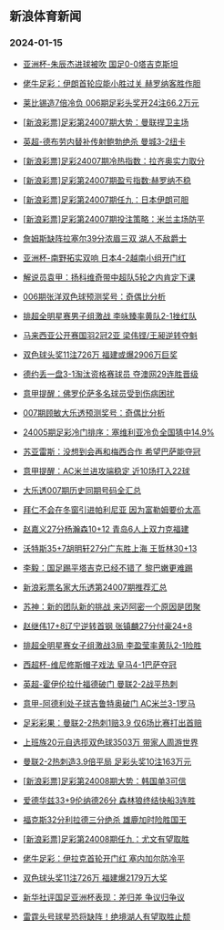 ## 新浪体育新闻 
### 2024-01-15

+ [亚洲杯-朱辰杰进球被吹 国足0-0塔吉克斯坦](https://sports.sina.com.cn/china/national/2024-01-14/doc-inacmcvw0547581.shtml)

+ [佬牛足彩：伊朗首轮应能小胜过关 赫罗纳客胜作胆](https://sports.sina.com.cn/l/2024-01-14/doc-inacnfii9960997.shtml)

+ [莱比锡造7倍冷负 006期足彩头奖开24注66.2万元](https://sports.sina.com.cn/l/2024-01-14/doc-inacmyzk7161325.shtml)

+ [[新浪彩票]足彩第24007期大势：曼联捍卫主场](https://sports.sina.com.cn/l/2024-01-14/doc-inacmyzp6855728.shtml)

+ [英超-德布劳内替补传射鲍勃绝杀 曼城3-2纽卡](https://sports.sina.com.cn/g/pl/2024-01-14/doc-inacmyzi9376926.shtml)

+ [[新浪彩票]足彩24007期冷热指数：拉齐奥实力取分](https://sports.sina.com.cn/l/2024-01-14/doc-inacmyzp6851877.shtml)

+ [[新浪彩票]足彩第24007期盈亏指数:赫罗纳不稳](https://sports.sina.com.cn/l/2024-01-14/doc-inacmyzk7164245.shtml)

+ [[新浪彩票]足彩第24007期任九：日本伊朗可胆](https://sports.sina.com.cn/l/2024-01-14/doc-inacmyzi9383304.shtml)

+ [[新浪彩票]足彩第24007期投注策略：米兰主场防平](https://sports.sina.com.cn/l/2024-01-14/doc-inacmyzi9383464.shtml)

+ [詹姆斯缺阵拉塞尔39分浓眉三双 湖人不敌爵士](https://sports.sina.com.cn/basketball/nba/2024-01-14/doc-inacnmri6635845.shtml)

+ [亚洲杯-南野拓实双响 日本4-2越南小组开门红](https://sports.sina.com.cn/china/asia/2024-01-14/doc-inacphut8727439.shtml)

+ [解说员袁甲：扬科维奇带中超队5轮之内肯定下课](https://sports.sina.com.cn/china/national/2024-01-14/doc-inacpanw6625190.shtml)

+ [006期张洋双色球预测奖号：奇偶比分析](https://sports.sina.com.cn/l/2024-01-14/doc-inacnmri6628600.shtml)

+ [排超全明星赛男子组激战 李咏臻率黄队2-1挫红队](https://sports.sina.com.cn/others/volleyball/2024-01-14/doc-inacnrxc9752929.shtml)

+ [马来西亚公开赛国羽2冠2亚 梁伟铿/王昶逆转夺魁](https://sports.sina.com.cn/others/badmin/2024-01-14/doc-inacphuv9403974.shtml)

+ [双色球头奖11注726万 福建或爆2906万巨奖](https://sports.sina.com.cn/l/2024-01-14/doc-inacphuu6510466.shtml)

+ [德约丢一盘3-1淘汰资格赛球员 夺澳网29连胜晋级](https://sports.sina.com.cn/tennis/atp/2024-01-14/doc-inacpanw6633225.shtml)

+ [意甲提醒：佛罗伦萨多名球员受到伤病困扰](https://sports.sina.com.cn/l/2024-01-14/doc-inacnfim6756250.shtml)

+ [007期顾敏大乐透预测奖号：奇偶比分析](https://sports.sina.com.cn/l/2024-01-14/doc-inacnmre6942206.shtml)

+ [24005期足彩冷门排序：塞维利亚冷负全国猜中14.9%](https://sports.sina.com.cn/l/2024-01-14/doc-inacnfih7068714.shtml)

+ [苏亚雷斯：没想到会再和梅西合作 希望巴萨能夺冠](https://sports.sina.com.cn/global/others/2024-01-14/doc-inacnwez9629684.shtml)

+ [意甲提醒：AC米兰进攻端稳定 近10场打入22球](https://sports.sina.com.cn/l/2024-01-14/doc-inacnfif9287166.shtml)

+ [大乐透007期历史同期号码全汇总](https://sports.sina.com.cn/l/2024-01-14/doc-inacnmre6945107.shtml)

+ [拜仁不会在冬窗引进帕利尼亚 因为富勒姆要价太高](https://sports.sina.com.cn/g/pl/2024-01-14/doc-inacnwfc6406116.shtml)

+ [赵嘉义27分杨瀚森10+12 青岛6人上双力克福建](https://sports.sina.com.cn/basketball/cba/2024-01-14/doc-inacphuu6507226.shtml)

+ [沃特斯35+7胡明轩27分广东胜上海 王哲林30+13](https://sports.sina.com.cn/basketball/cba/2024-01-14/doc-inacphuv9404575.shtml)

+ [李毅：国足踢平塔吉克已经不错了 黎巴嫩更难踢](https://sports.sina.com.cn/china/national/2024-01-14/doc-inacpanz6302156.shtml)

+ [新浪彩票名家大乐透第24007期推荐汇总](https://sports.sina.com.cn/l/2024-01-14/doc-inacnmrf9856174.shtml)

+ [苏神：新的团队新的挑战 来迈阿密一个原因是团聚](https://sports.sina.com.cn/global/others/2024-01-14/doc-inacnrxa6854769.shtml)

+ [赵继伟17+8辽宁逆转首钢 张镇麟27分付豪24+8](https://sports.sina.com.cn/basketball/cba/2024-01-14/doc-inacphuv9403871.shtml)

+ [排超全明星赛女子组激战3局 李盈莹率黄队2-1险胜](https://sports.sina.com.cn/others/volleyball/2024-01-14/doc-inacnwex8960744.shtml)

+ [西超杯-维尼修斯帽子戏法 皇马4-1巴萨夺冠](https://sports.sina.com.cn/g/laliga/2024-01-15/doc-inacqcym8956371.shtml)

+ [英超-霍伊伦拉什福德破门 曼联2-2战平热刺](https://sports.sina.com.cn/g/pl/2024-01-15/doc-inacqcyp5734651.shtml)

+ [意甲-阿德利处子球吉鲁特奥破门 AC米兰3-1罗马](https://sports.sina.com.cn/g/seriea/2024-01-15/doc-inacqcyp5735968.shtml)

+ [足彩彩果：曼联2-2热刺1赔3.9 仅6场比赛打出首赔](https://sports.sina.com.cn/l/2024-01-15/doc-inacqcyi8266696.shtml)

+ [上班族20元自选揽双色球3503万 带家人周游世界](https://sports.sina.com.cn/l/2024-01-15/doc-inacqcym8952597.shtml)

+ [曼联2-2热刺造3.9倍平局 足彩头奖10注163万元](https://sports.sina.com.cn/l/2024-01-15/doc-inacqcyi8266696.shtml)

+ [[新浪彩票]足彩第24008期大势：韩国单3可信](https://sports.sina.com.cn/l/2024-01-15/doc-inacqcyp5732954.shtml)

+ [爱德华兹33+9伦纳德26分 森林狼终结快船3连胜](https://sports.sina.com.cn/basketball/nba/2024-01-15/doc-inacqkhm5639937.shtml)

+ [福克斯32分利拉德三分绝杀 雄鹿加时险胜国王](https://sports.sina.com.cn/basketball/nba/2024-01-15/doc-inacqkhi8868111.shtml)

+ [[新浪彩票]足彩第24008期任九：尤文有望取胜](https://sports.sina.com.cn/l/2024-01-15/doc-inacqcyk6047841.shtml)

+ [佬牛足彩：伊拉克首轮开门红 塞内加尔防冷平](https://sports.sina.com.cn/l/2024-01-15/doc-inacqkhi8865693.shtml)

+ [双色球头奖11注726万 福建爆2179万大奖](https://sports.sina.com.cn/l/2024-01-14/doc-inacphuu6510466.shtml)

+ [新华社评国足亚洲杯表现：差归差 争议归争议](https://sports.sina.com.cn/china/2024-01-15/doc-inacqkhh5942272.shtml)

+ [雷霆头号球星恐将缺阵！绝境湖人有望取胜止颓](https://sports.sina.com.cn/l/2024-01-15/doc-inacqqqc8063749.shtml)

